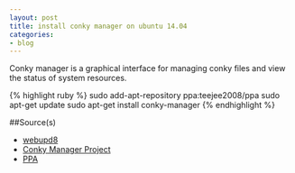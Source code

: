 ```yaml
---
layout: post
title: install conky manager on ubuntu 14.04
categories:
- blog
---
```


Conky manager is a graphical interface for managing conky files and view the
status of system resources.

{% highlight ruby %}
sudo add-apt-repository ppa:teejee2008/ppa
sudo apt-get update
sudo apt-get install conky-manager
{% endhighlight %}

##Source(s)
* [webupd8](http://www.webupd8.org/2014/06/conky-manager-gets-revamped-ui-new.html)
* [Conky Manager Project](https://launchpad.net/conky-manager)
* [PPA](https://launchpad.net/~teejee2008/+archive/ubuntu/ppa)
